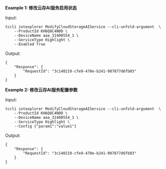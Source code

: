 **Example 1: 修改云存AI服务启用状态**



Input: 

```
tccli iotexplorer ModifyCloudStorageAIService --cli-unfold-argument  \
    --ProductId KH6Q8C4N0D \
    --DeviceName aaa_31400554_1 \
    --ServiceType Highlight \
    --Enabled True
```

Output: 
```
{
    "Response": {
        "RequestId": "3c140219-cfe9-470e-b241-907877d6fb03"
    }
}
```

**Example 2: 修改云存AI服务配置参数**



Input: 

```
tccli iotexplorer ModifyCloudStorageAIService --cli-unfold-argument  \
    --ProductId KH6Q8C4N0D \
    --DeviceName aaa_31400554_1 \
    --ServiceType Highlight \
    --Config {"param1":"value1"}
```

Output: 
```
{
    "Response": {
        "RequestId": "3c140219-cfe9-470e-b241-907877d6fb03"
    }
}
```


